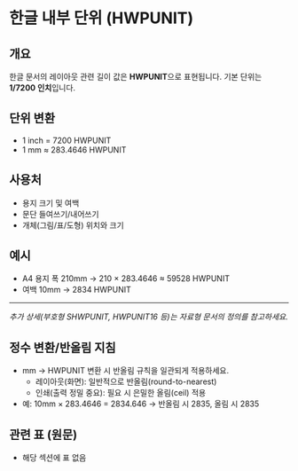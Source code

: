 # 한글 내부 단위 (HWPUNIT)

## 개요

한글 문서의 레이아웃 관련 길이 값은 **HWPUNIT**으로 표현됩니다. 기본 단위는 **1/7200 인치**입니다.

## 단위 변환

- 1 inch = 7200 HWPUNIT
- 1 mm ≈ 283.4646 HWPUNIT

## 사용처

- 용지 크기 및 여백
- 문단 들여쓰기/내어쓰기
- 개체(그림/표/도형) 위치와 크기

## 예시

- A4 용지 폭 210mm → 210 × 283.4646 ≈ 59528 HWPUNIT
- 여백 10mm → 2834 HWPUNIT

---

_추가 상세(부호형 SHWPUNIT, HWPUNIT16 등)는 자료형 문서의 정의를 참고하세요._

## 정수 변환/반올림 지침

- mm → HWPUNIT 변환 시 반올림 규칙을 일관되게 적용하세요.
  - 레이아웃(화면): 일반적으로 반올림(round-to-nearest)
  - 인쇄(출력 정밀 중요): 필요 시 은밀한 올림(ceil) 적용
- 예: 10mm × 283.4646 = 2834.646 → 반올림 시 2835, 올림 시 2835

## 관련 표 (원문)

- 해당 섹션에 표 없음
